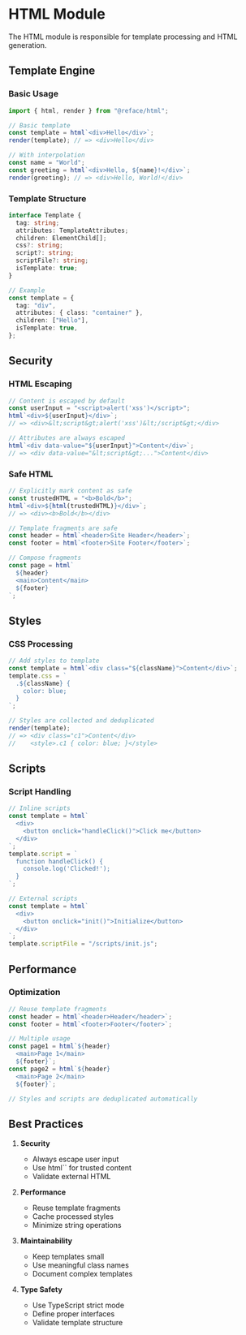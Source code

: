 # HTML Module

The HTML module is responsible for template processing and HTML generation.

## Template Engine

### Basic Usage

```typescript
import { html, render } from "@reface/html";

// Basic template
const template = html`<div>Hello</div>`;
render(template); // => <div>Hello</div>

// With interpolation
const name = "World";
const greeting = html`<div>Hello, ${name}!</div>`;
render(greeting); // => <div>Hello, World!</div>
```

### Template Structure

```typescript
interface Template {
  tag: string;
  attributes: TemplateAttributes;
  children: ElementChild[];
  css?: string;
  script?: string;
  scriptFile?: string;
  isTemplate: true;
}

// Example
const template = {
  tag: "div",
  attributes: { class: "container" },
  children: ["Hello"],
  isTemplate: true,
};
```

## Security

### HTML Escaping

```typescript
// Content is escaped by default
const userInput = "<script>alert('xss')</script>";
html`<div>${userInput}</div>`;
// => <div>&lt;script&gt;alert('xss')&lt;/script&gt;</div>

// Attributes are always escaped
html`<div data-value="${userInput}">Content</div>`;
// => <div data-value="&lt;script&gt;...">Content</div>
```

### Safe HTML

```typescript
// Explicitly mark content as safe
const trustedHTML = "<b>Bold</b>";
html`<div>${html(trustedHTML)}</div>`;
// => <div><b>Bold</b></div>

// Template fragments are safe
const header = html`<header>Site Header</header>`;
const footer = html`<footer>Site Footer</footer>`;

// Compose fragments
const page = html`
  ${header}
  <main>Content</main>
  ${footer}
`;
```

## Styles

### CSS Processing

```typescript
// Add styles to template
const template = html`<div class="${className}">Content</div>`;
template.css = `
  .${className} {
    color: blue;
  }
`;

// Styles are collected and deduplicated
render(template);
// => <div class="c1">Content</div>
//    <style>.c1 { color: blue; }</style>
```

## Scripts

### Script Handling

```typescript
// Inline scripts
const template = html`
  <div>
    <button onclick="handleClick()">Click me</button>
  </div>
`;
template.script = `
  function handleClick() {
    console.log('Clicked!');
  }
`;

// External scripts
const template = html`
  <div>
    <button onclick="init()">Initialize</button>
  </div>
`;
template.scriptFile = "/scripts/init.js";
```

## Performance

### Optimization

```typescript
// Reuse template fragments
const header = html`<header>Header</header>`;
const footer = html`<footer>Footer</footer>`;

// Multiple usage
const page1 = html`${header}
  <main>Page 1</main>
  ${footer}`;
const page2 = html`${header}
  <main>Page 2</main>
  ${footer}`;

// Styles and scripts are deduplicated automatically
```

## Best Practices

1. **Security**

   - Always escape user input
   - Use html`` for trusted content
   - Validate external HTML

2. **Performance**

   - Reuse template fragments
   - Cache processed styles
   - Minimize string operations

3. **Maintainability**

   - Keep templates small
   - Use meaningful class names
   - Document complex templates

4. **Type Safety**
   - Use TypeScript strict mode
   - Define proper interfaces
   - Validate template structure

